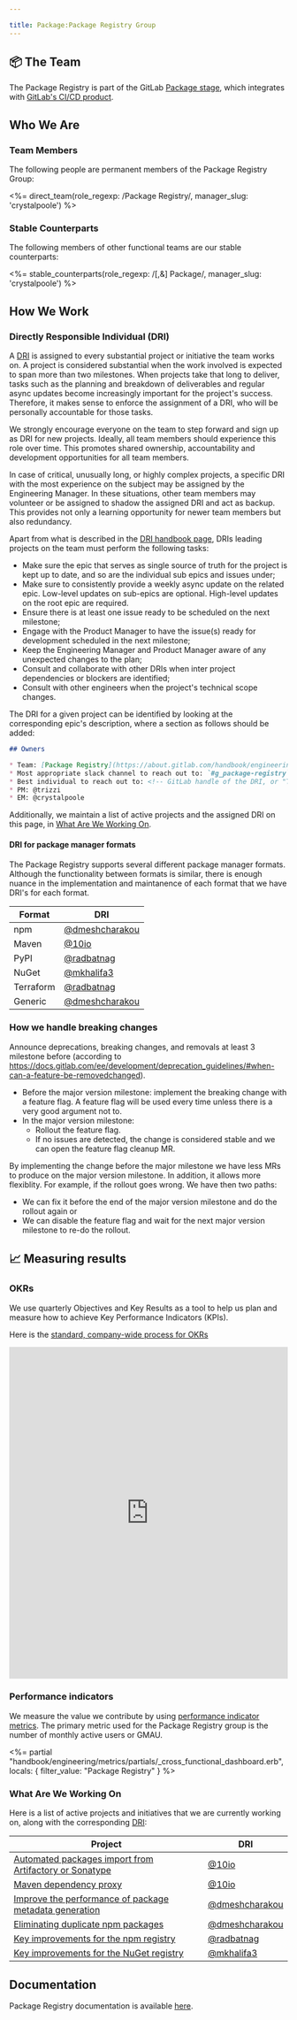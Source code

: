 ```yaml
---

title: Package:Package Registry Group
---
```








## 📦 The Team

The Package Registry is part of the GitLab [Package
stage](/handbook/engineering/development/ops/package/), which integrates with [GitLab's CI/CD product](/direction/ops/).

## Who We Are

### Team Members

The following people are permanent members of the Package Registry Group:

<%= direct_team(role_regexp: /Package Registry/, manager_slug: 'crystalpoole') %>

### Stable Counterparts

The following members of other functional teams are our stable counterparts:

<%= stable_counterparts(role_regexp: /[,&] Package/, manager_slug: 'crystalpoole') %>

## How We Work

### Directly Responsible Individual (DRI)

A [DRI](/handbook/people-group/directly-responsible-individuals/) is assigned to every substantial project or initiative the team works on. A project is considered substantial when the work involved is expected to span more than two milestones. When projects take that long to deliver, tasks such as the planning and breakdown of deliverables and regular async updates become increasingly important for the project's success. Therefore, it makes sense to enforce the assignment of a DRI, who will be personally accountable for those tasks.

We strongly encourage everyone on the team to step forward and sign up as DRI for new projects. Ideally, all team members should experience this role over time. This promotes shared ownership, accountability and development opportunities for all team members.

In case of critical, unusually long, or highly complex projects, a specific DRI with the most experience on the subject may be assigned by the Engineering Manager. In these situations, other team members may volunteer or be assigned to shadow the assigned DRI and act as backup. This provides not only a learning opportunity for newer team members but also redundancy.

Apart from what is described in the [DRI handbook page](/handbook/people-group/directly-responsible-individuals/), DRIs leading projects on the team must perform the following tasks:

- Make sure the epic that serves as single source of truth for the project is kept up to date, and so are the individual sub epics and issues under;
- Make sure to consistently provide a weekly async update on the related epic. Low-level updates on sub-epics are optional. High-level updates on the root epic are required.
- Ensure there is at least one issue ready to be scheduled on the next milestone;
- Engage with the Product Manager to have the issue(s) ready for development scheduled in the next milestone;
- Keep the Engineering Manager and Product Manager aware of any unexpected changes to the plan;
- Consult and collaborate with other DRIs when inter project dependencies or blockers are identified;
- Consult with other engineers when the project's technical scope changes.

The DRI for a given project can be identified by looking at the corresponding epic's description, where a section as follows should be added:

```md
## Owners

* Team: [Package Registry](https://about.gitlab.com/handbook/engineering/development/ops/package/package-registry/)
* Most appropriate slack channel to reach out to: `#g_package-registry`
* Best individual to reach out to: <!-- GitLab handle of the DRI, or "TBD" if none has been assigned yet -->
* PM: @trizzi
* EM: @crystalpoole
```

Additionally, we maintain a list of active projects and the assigned DRI on this page, in [What Are We Working On](#what-are-we-working-on).

#### DRI for package manager formats

The Package Registry supports several different package manager formats. Although the functionality between formats is similar, there is enough nuance in the implementation and maintanence of each format that we have DRI's for each format.

| Format | DRI    |
| ------ | ------ |
| npm       | [@dmeshcharakou](https://gitlab.com/dmeshcharakou)    |
| Maven     | [@10io](https://gitlab.com/10io)             |
| PyPI      | [@radbatnag](https://gitlab.com/radbatnag)        |
| NuGet     | [@mkhalifa3](https://gitlab.com/mkhalifa3)        |
| Terraform | [@radbatnag](https://gitlab.com/radbatnag)        |
| Generic   | [@dmeshcharakou](https://gitlab.com/dmeshcharakou)    |

### How we handle breaking changes

Announce deprecations, breaking changes, and removals at least 3 milestone before (according to https://docs.gitlab.com/ee/development/deprecation_guidelines/#when-can-a-feature-be-removedchanged).

- Before the major version milestone: implement the breaking change with a feature flag. A feature flag will be used every time unless there is a very good argument not to.
- In the major version milestone:
  - Rollout the feature flag.
  - If no issues are detected, the change is considered stable and we can open the feature flag cleanup MR.

By implementing the change before the major milestone we have less MRs to produce on the major version milestone. In addition, it allows more flexiblity. For example, if the rollout goes wrong. We have then two paths:
- We can fix it before the end of the major version milestone and do the rollout again or
- We can disable the feature flag and wait for the next major version milestone to re-do the rollout.

## 📈 Measuring results

### OKRs

We use quarterly Objectives and Key Results as a tool to help us plan and measure how to achieve Key Performance Indicators (KPIs).

Here is the [standard, company-wide process for OKRs](https://about.gitlab.com/company/okrs/)

<iframe src="https://app.ally.io/public/EkMQUhunXy9Ifeo" class="dashboard-embed" height="600" width="100%" style="border:none;"> </iframe>

### Performance indicators

We measure the value we contribute by using [performance indicator metrics](/handbook/product/performance-indicators/). The primary metric used for the Package Registry group is the number of monthly active users or GMAU.

<%= partial "handbook/engineering/metrics/partials/_cross_functional_dashboard.erb", locals: { filter_value: "Package Registry" } %>

### What Are We Working On

Here is a list of active projects and initiatives that we are currently working on, along with the corresponding [DRI](https://about.gitlab.com/handbook/people-group/directly-responsible-individuals/):

| Project                                                                                                                                        | DRI                                                                                       |
|------------------------------------------------------------------------------------------------------------------------------------------------|-------------------------------------------------------------------------------------------|
| [Automated packages import from Artifactory or Sonatype](https://gitlab.com/groups/gitlab-org/-/epics/8730)                                    | [@10io](https://gitlab.com/10io)                                                          |
| [Maven dependency proxy](https://gitlab.com/groups/gitlab-org/-/epics/3610)                                                                    | [@10io](https://gitlab.com/10io)                                                          |
| [Improve the performance of package metadata generation](https://gitlab.com/groups/gitlab-org/-/epics/9835)                                 | [@dmeshcharakou](https://gitlab.com/dmeshcharakou)                                        |
| [Eliminating duplicate npm packages](https://gitlab.com/groups/gitlab-org/-/epics/9812)                                                        | [@dmeshcharakou](https://gitlab.com/dmeshcharakou)                                        |
| [Key improvements for the npm registry](https://gitlab.com/groups/gitlab-org/-/epics/7037)                                                     | [@radbatnag](https://gitlab.com/radbatnag)                                                |
| [Key improvements for the NuGet registry](https://gitlab.com/groups/gitlab-org/-/epics/7039)                                                   | [@mkhalifa3 ](https://gitlab.com/mkhalifa3)                                               |


## Documentation

Package Registry documentation is available [here](https://docs.gitlab.com/ee/user/packages/package_registry).